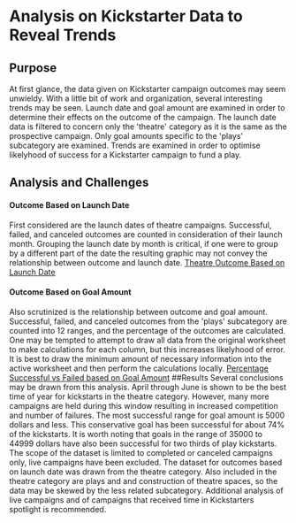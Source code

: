 # Analysis on Kickstarter Data to Reveal Trends
## Purpose
   At first glance, the data given on Kickstarter campaign outcomes may seem unwieldy. With a little bit of work and organization, several interesting trends may be seen. Launch date and goal amount are examined in order to determine their effects on the outcome of the campaign. The launch date data is filtered to concern only the 'theatre' category as it is the same as the prospective campaign. Only goal amounts specific to the 'plays' subcategory are examined. Trends are examined in order to optimise likelyhood of success for a Kickstarter campaign to fund a play. 
## Analysis and Challenges
   #### Outcome Based on Launch Date
   First considered are the launch dates of theatre campaigns. Successful, failed, and canceled outcomes are counted in consideration of their launch month. Grouping the launch date by month is critical, if one were to group by a different part of the date the resulting graphic may not convey the relationship between outcome and launch date. 
   [Theatre Outcome Based on Launch Date](https://github.com/SamuelBerryProgramming/kickstarter-analysis/blob/master/Resources/Theater_Outcomes_vs_Launch.png)
   #### Outcome Based on Goal Amount
   Also scrutinized is the relationship between outcome and goal amount. Successful, failed, and canceled outcomes from the 'plays' subcategory are counted into 12 ranges, and the percentage of the outcomes are calculated. One may be tempted to attempt to draw all data from the original worksheet to make calculations for each column, but this increases likelyhood of error. It is best to draw the minimum amount of necessary information into the active worksheet and then perform the calculations locally. 
   [Percentage Successful vs Failed based on Goal Amount](https://github.com/SamuelBerryProgramming/kickstarter-analysis/blob/master/Resources/Outcomes_vs_Goals.png)
##Results
   Several conclusions may be drawn from this analysis. April through June is shown to be the best time of year for kickstarts in the theatre category. However, many more campaigns are held during this window resulting in increased competition and number of failures. The most successful range for goal amount is 5000 dollars and less. This conservative goal has been successful for about 74% of the kickstarts. It is worth noting that goals in the range of 35000 to 44999 dollars have also been successful for two thirds of play kickstarts. The scope of the dataset is limited to completed or canceled campaigns only, live campaigns have been excluded. The dataset for outcomes based on launch date was drawn from the theatre category. Also included in the theatre category are plays and and construction of theatre spaces, so the data may be skewed by the less related subcategory. Additional analysis of live campaigns and of campaigns that received time in Kickstarters spotlight is recommended. 
